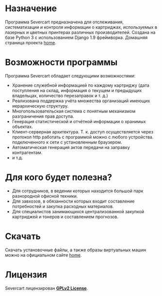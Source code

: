 # Назначение

Программа Severcart предназначена для отслеживания, систематизации и контроля информации о картриджах, 
используемых в лазерных и цветных принтерах различных производителей.
Создана на базе Python 3 с использованием Django 1.9 фреймворка. 
Домашняя страница проекта [home].

# Возможности программы

Программа Severcart обладает следующими возможностями:

- Хранение служебной информацией по каждому картриджу (дата поступления на склад, информация о текущем 
и предыдущих владельцах, количество перезаправок и т. д.)
- Реализована поддержка учёта множества организаций имеющих иерархическую структуру.
- Многопользовательская система с понятным механизмом разграничения прав доступа.
- Генерация статистической и отчётной информации о хранимых объектах.
- Клиент-серверная архитектура. Т. к. доступ осуществляется через протокол http работать с программой можно с любого устройства.
подключенного к сети с установленным браузером.
- Автоматическая генерация актов передачи на заправку контрагентам.
- и т.д.

# Для кого будет полезна?

- Для сотрудников, в ведении которых находится большой парк разнородной офисной техники.
- Для завхозов, в обязанности которых входит составление потребностей и закупка расходных материалов.
- Для специалистов занимающихся централизованной закупкой картриджей и тонеров и составлением прогнозов.

# Скачать
Скачать установочные файлы, а также образы виртуальных машин можно на официальном сайте [home].

# Лицензия
Severcart лицензирован **[GPLv2 License]**.

[home]: http://severcart.org
[GPLv2 License]: https://raw.githubusercontent.com/sfcl/ancon/master/LICENSE
